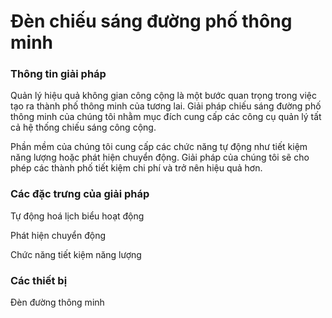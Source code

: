 # Đèn chiếu sáng đường phố thông minh

### Thông tin giải pháp

Quản lý hiệu quả không gian công cộng là một bước quan trọng trong việc tạo ra thành phố thông minh của tương lai. Giải pháp chiếu sáng đường phố thông minh của chúng tôi nhằm mục đích cung cấp các công cụ quản lý tất cả hệ thống chiếu sáng công cộng.

Phần mềm của chúng tôi cung cấp các chức năng tự động như tiết kiệm năng lượng hoặc phát hiện chuyển động. Giải pháp của chúng tôi sẽ cho phép các thành phố tiết kiệm chi phí và trở nên hiệu quả hơn.

### Các đặc trưng của giải pháp

Tự động hoá lịch biểu hoạt động

Phát hiện chuyển động

Chức năng tiết kiệm năng lượng

### Các thiết bị

Đèn đường thông minh


